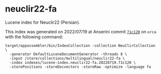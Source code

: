 # neuclir22-fa

Lucene index for Neuclir22 (Persian).

This index was generated on 2022/07/19 at Anserini commit [`71c120`](https://github.com/castorini/anserini/commit/71c1200d36ce17615cf4da510ac4ef2d2f0121f6) on `orca` with the following command:


```
target/appassembler/bin/IndexCollection -collection NeuClirCollection \
  -generator DefaultLuceneDocumentGenerator -threads 8 \
  -input /store/collections/multilingual/neuclir22-fa \
  -index indexes/lucene-index.neuclir22-fa.20220719.71c120 \
  -storePositions -storeDocvectors -storeRaw -optimize -language fa
```
